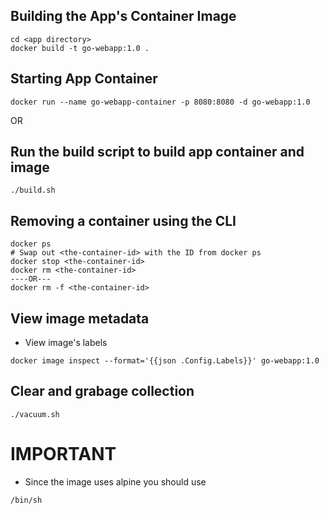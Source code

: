 ## Building the App's Container Image
```
cd <app directory>
docker build -t go-webapp:1.0 .
```
## Starting App Container
```
docker run --name go-webapp-container -p 8080:8080 -d go-webapp:1.0 
```

OR

## Run the build script to build app container and image
``` 
./build.sh
```

## Removing a container using the CLI
```
docker ps
# Swap out <the-container-id> with the ID from docker ps
docker stop <the-container-id>
docker rm <the-container-id>
----OR---
docker rm -f <the-container-id>
```

## View image metadata 
- View image's labels
```
docker image inspect --format='{{json .Config.Labels}}' go-webapp:1.0
```

## Clear and grabage collection
```
./vacuum.sh
```

# IMPORTANT
- Since the image uses alpine you should use 
```
/bin/sh
```